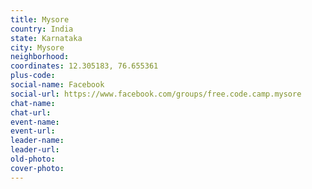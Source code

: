 ```yaml
---
title: Mysore
country: India
state: Karnataka
city: Mysore
neighborhood: 
coordinates: 12.305183, 76.655361
plus-code:
social-name: Facebook
social-url: https://www.facebook.com/groups/free.code.camp.mysore
chat-name:
chat-url:
event-name:
event-url:
leader-name:
leader-url:
old-photo: 
cover-photo:
---
```

